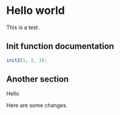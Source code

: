 # Hello world

This is a test.

## Init function documentation

```js
init2(1, 2, 3);
```

## Another section

Hello

Here are some changes.

